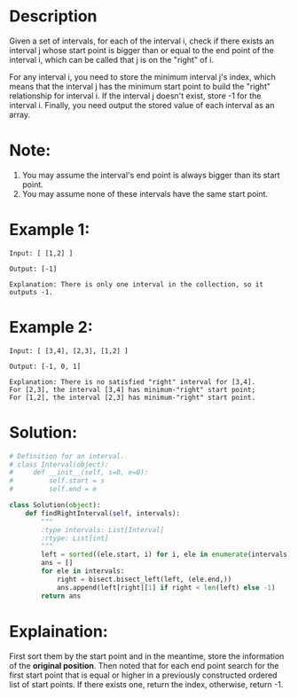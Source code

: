 # Description
Given a set of intervals, for each of the interval i, check if there exists an interval j whose start 
point is bigger than or equal to the end point of the interval i, which can be called that j is on the "right" of i.

For any interval i, you need to store the minimum interval j's index, which means that the interval 
j has the minimum start point to build the "right" relationship for interval i. If the interval j 
doesn't exist, store -1 for the interval i. Finally, you need output the stored value of each interval as an array.

# Note:

1. You may assume the interval's end point is always bigger than its start point.
2. You may assume none of these intervals have the same start point.

# Example 1:
```
Input: [ [1,2] ]

Output: [-1]

Explanation: There is only one interval in the collection, so it outputs -1.
```

# Example 2:
```
Input: [ [3,4], [2,3], [1,2] ]

Output: [-1, 0, 1]

Explanation: There is no satisfied "right" interval for [3,4].
For [2,3], the interval [3,4] has minimum-"right" start point;
For [1,2], the interval [2,3] has minimum-"right" start point.
```

# Solution:
```python
# Definition for an interval.
# class Interval(object):
#     def __init__(self, s=0, e=0):
#         self.start = s
#         self.end = e

class Solution(object):
    def findRightInterval(self, intervals):
        """
        :type intervals: List[Interval]
        :rtype: List[int]
        """
        left = sorted((ele.start, i) for i, ele in enumerate(intervals))
        ans = []
        for ele in intervals:
            right = bisect.bisect_left(left, (ele.end,))
            ans.append(left[right][1] if right < len(left) else -1)
        return ans
```

# Explaination:
First sort them by the start point and in the meantime, store the information of the **original position**. 
Then noted that for each end point search for the first start point that is equal or higher in a previously 
constructed ordered list of start points. If there exists one, return the index, otherwise, return -1.
